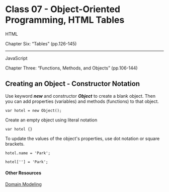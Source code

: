 
# Class 07 - Object-Oriented Programming, HTML Tables

HTML

Chapter Six: “Tables” (pp.126-145)

_____

JavaScript

Chapter Three: “Functions, Methods, and Objects” (pp.106-144)

## Creating an Object - Constructor Notation

Use keyword ***new*** and constructor ***Object*** to create a blank object.
Then you can add properties (variables) and methods (functions) to that object.

    var hotel = new Object();

Create an empty object using literal notation

    var hotel {}

To update the values of the object's properties, use dot notation or square brackets.

    hotel.name = 'Park';

    hotel[''] = 'Park';

#### Other Resources

[Domain Modeling](https://github.com/codefellows/domain_modeling#domain-modeling)
